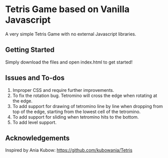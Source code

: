 # Tetris Game based on Vanilla Javascript

A very simple Tetris Game with no external Javascript libraries.

## Getting Started

Simply download the files and open index.html to get started!

## Issues and To-dos

1. Improper CSS and require further improvements.
2. To fix the rotation bug. Tetromino will cross the edge when rotating at the edge.
3. To add support for drawing of tetromino line by line when dropping from top of the edge, starting from the lowest cell of the tetromino.
4. To add support for sliding when tetromino hits to the bottom.
5. To add level support.

## Acknowledgements

Inspired by Ania Kubow:
https://github.com/kubowania/Tetris
